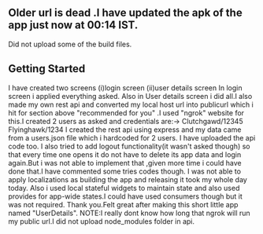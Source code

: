 ## Older url is dead .I have updated the apk of the app just now at 00:14 IST.

Did not upload some of the build files.

## Getting Started

I have created two screens 
(i)login screen
(ii)user details screen
In login screen i applied everything asked.
Also in User details screen i did all.I also made my own rest api and converted my local host url into publicurl which i hit for section above "recommended for you" .I used "ngrok" website for this.I created 2 users as asked and credentials are:->
Clutchgawd/12345
Flyinghawk/1234
I created the rest api using express and my data came from a users.json file which i hardcoded for 2 users.
I have uploaded the api code too.
I also tried to add logout functionality(it wasn't asked though) so that every time one opens it do not have to delete its app data and login again.But i was not able to implement that ,given more time i could have done that.I have commented some tries codes though.
I was not able to apply localizations as building the app and releasing it took my whole day today.
Also i used local stateful widgets to maintain state and also used provides for app-wide states.I could have used consumers though but it was not required.
Thank you.Felt great after making this short little app named "UserDetails".
NOTE:I really dont know how long that ngrok will run my public url.I did not upload node_modules folder in api.

